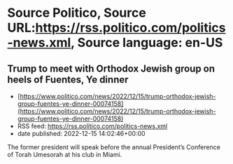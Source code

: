 # Source Politico, Source URL:https://rss.politico.com/politics-news.xml, Source language: en-US

## Trump to meet with Orthodox Jewish group on heels of Fuentes, Ye dinner
 - [https://www.politico.com/news/2022/12/15/trump-orthodox-jewish-group-fuentes-ye-dinner-00074158](https://www.politico.com/news/2022/12/15/trump-orthodox-jewish-group-fuentes-ye-dinner-00074158)
 - RSS feed: https://rss.politico.com/politics-news.xml
 - date published: 2022-12-15 14:02:46+00:00

The former president will speak before the annual President’s Conference of Torah Umesorah at his club in Miami.
